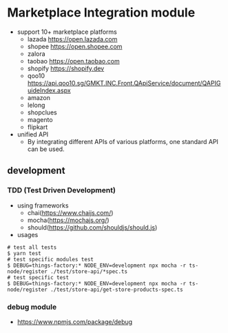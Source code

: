 # Marketplace Integration module

- support 10+ marketplace platforms
  - lazada https://open.lazada.com
  - shopee https://open.shopee.com
  - zalora
  - taobao https://open.taobao.com
  - shopify https://shopify.dev
  - qoo10 https://api.qoo10.sg/GMKT.INC.Front.QApiService/document/QAPIGuideIndex.aspx
  - amazon
  - lelong
  - shopclues
  - magento
  - flipkart
- unified API
  - By integrating different APIs of various platforms, one standard API can be used.

## development

### TDD (Test Driven Development)

- using frameworks
  - chai(https://www.chaijs.com/)
  - mocha(https://mochajs.org/)
  - should(https://github.com/shouldjs/should.js)
- usages

```
# test all tests
$ yarn test
# test specific modules test
$ DEBUG=things-factory:* NODE_ENV=development npx mocha -r ts-node/register ./test/store-api/*spec.ts
# test specific test
$ DEBUG=things-factory:* NODE_ENV=development npx mocha -r ts-node/register ./test/store-api/get-store-products-spec.ts
```

### debug module

- https://www.npmjs.com/package/debug
